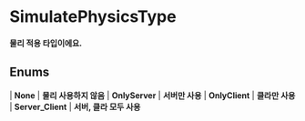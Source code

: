 # **SimulatePhysicsType**

 **물리 적용 타입이에요.** 
## **Enums**

| **None** |
 **물리 사용하지 않음** 
| **OnlyServer** |
 **서버만 사용** 
| **OnlyClient** |
 **클라만 사용** 
| **Server_Client** |
 **서버, 클라 모두 사용** 
